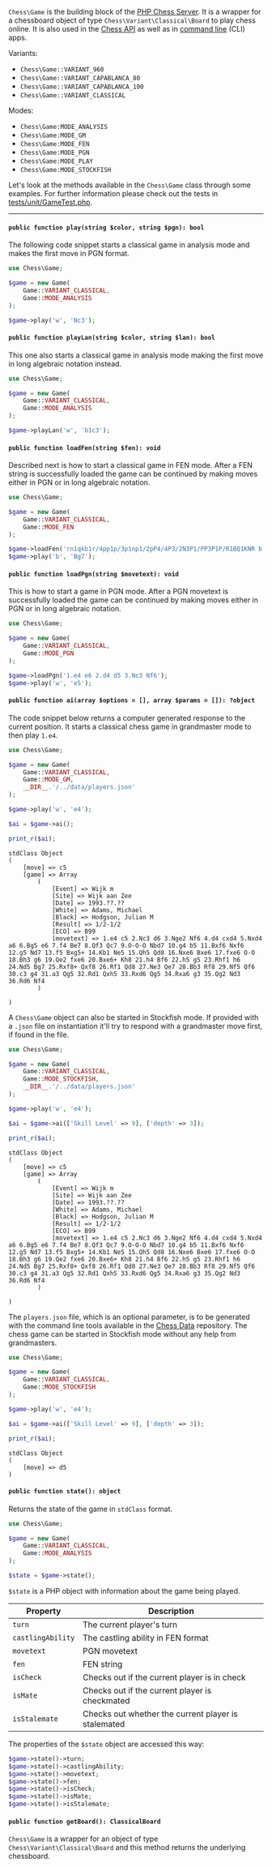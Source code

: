 `Chess\Game` is the building block of the [PHP Chess Server](https://github.com/chesslablab/chess-server). It is a wrapper for a chessboard object of type `Chess\Variant\Classical\Board` to play chess online. It is also used in the [Chess API](https://www.chesslablab.com/documentation/) as well as in [command line](https://php-chess.readthedocs.io/en/latest/cli/) (CLI) apps.

Variants:

- `Chess\Game::VARIANT_960`
- `Chess\Game::VARIANT_CAPABLANCA_80`
- `Chess\Game::VARIANT_CAPABLANCA_100`
- `Chess\Game::VARIANT_CLASSICAL`

Modes:

- `Chess\Game:MODE_ANALYSIS`
- `Chess\Game:MODE_GM`
- `Chess\Game:MODE_FEN`
- `Chess\Game:MODE_PGN`
- `Chess\Game:MODE_PLAY`
- `Chess\Game:MODE_STOCKFISH`

Let's look at the methods available in the `Chess\Game` class through some examples. For further information please check out the tests in [tests/unit/GameTest.php](https://github.com/chesslablab/php-chess/blob/master/tests/unit/GameTest.php).

---

#### `public function play(string $color, string $pgn): bool`

The following code snippet starts a classical game in analysis mode and makes the first move in PGN format.

```php
use Chess\Game;

$game = new Game(
    Game::VARIANT_CLASSICAL,
    Game::MODE_ANALYSIS
);

$game->play('w', 'Nc3');
```

#### `public function playLan(string $color, string $lan): bool`

This one also starts a classical game in analysis mode making the first move in long algebraic notation instead.

```php
use Chess\Game;

$game = new Game(
    Game::VARIANT_CLASSICAL,
    Game::MODE_ANALYSIS
);

$game->playLan('w', 'b1c3');
```

#### `public function loadFen(string $fen): void`

Described next is how to start a classical game in FEN mode. After a FEN string is successfully loaded the game can be continued by making moves either in PGN or in long algebraic notation.

```php
use Chess\Game;

$game = new Game(
    Game::VARIANT_CLASSICAL,
    Game::MODE_FEN
);

$game->loadFen('rn1qkb1r/4pp1p/3p1np1/2pP4/4P3/2N3P1/PP3P1P/R1BQ1KNR b kq - 0 9');
$game->play('b', 'Bg7');
```

#### `public function loadPgn(string $movetext): void`

This is how to start a game in PGN mode. After a PGN movetext is successfully loaded the game can be continued by making moves either in PGN or in long algebraic notation.

```php
use Chess\Game;

$game = new Game(
    Game::VARIANT_CLASSICAL,
    Game::MODE_PGN
);

$game->loadPgn('1.e4 e6 2.d4 d5 3.Nc3 Nf6');
$game->play('w', 'e5');
```

#### `public function ai(array $options = [], array $params = []): ?object`

The code snippet below returns a computer generated response to the current position. It starts a classical chess game in grandmaster mode to then play `1.e4`.

```php
use Chess\Game;

$game = new Game(
    Game::VARIANT_CLASSICAL,
    Game::MODE_GM,
    __DIR__.'/../data/players.json'
);

$game->play('w', 'e4');

$ai = $game->ai();

print_r($ai);
```
```
stdClass Object
(
    [move] => c5
    [game] => Array
        (
            [Event] => Wijk m
            [Site] => Wijk aan Zee
            [Date] => 1993.??.??
            [White] => Adams, Michael
            [Black] => Hodgson, Julian M
            [Result] => 1/2-1/2
            [ECO] => B99
            [movetext] => 1.e4 c5 2.Nc3 d6 3.Nge2 Nf6 4.d4 cxd4 5.Nxd4 a6 6.Bg5 e6 7.f4 Be7 8.Qf3 Qc7 9.O-O-O Nbd7 10.g4 b5 11.Bxf6 Nxf6 12.g5 Nd7 13.f5 Bxg5+ 14.Kb1 Ne5 15.Qh5 Qd8 16.Nxe6 Bxe6 17.fxe6 O-O 18.Bh3 g6 19.Qe2 fxe6 20.Bxe6+ Kh8 21.h4 Bf6 22.h5 g5 23.Rhf1 h6 24.Nd5 Bg7 25.Rxf8+ Qxf8 26.Rf1 Qd8 27.Ne3 Qe7 28.Bb3 Rf8 29.Nf5 Qf6 30.c3 g4 31.a3 Qg5 32.Rd1 Qxh5 33.Rxd6 Qg5 34.Rxa6 g3 35.Qg2 Nd3 36.Rd6 Nf4
        )

)
```

A `Chess\Game` object can also be started in Stockfish mode. If provided with a `.json` file on instantiation it'll try to respond with a grandmaster move first, if found in the file.

```php
use Chess\Game;

$game = new Game(
    Game::VARIANT_CLASSICAL,
    Game::MODE_STOCKFISH,
    __DIR__.'/../data/players.json'
);

$game->play('w', 'e4');

$ai = $game->ai(['Skill Level' => 9], ['depth' => 3]);

print_r($ai);
```
```
stdClass Object
(
    [move] => c5
    [game] => Array
        (
            [Event] => Wijk m
            [Site] => Wijk aan Zee
            [Date] => 1993.??.??
            [White] => Adams, Michael
            [Black] => Hodgson, Julian M
            [Result] => 1/2-1/2
            [ECO] => B99
            [movetext] => 1.e4 c5 2.Nc3 d6 3.Nge2 Nf6 4.d4 cxd4 5.Nxd4 a6 6.Bg5 e6 7.f4 Be7 8.Qf3 Qc7 9.O-O-O Nbd7 10.g4 b5 11.Bxf6 Nxf6 12.g5 Nd7 13.f5 Bxg5+ 14.Kb1 Ne5 15.Qh5 Qd8 16.Nxe6 Bxe6 17.fxe6 O-O 18.Bh3 g6 19.Qe2 fxe6 20.Bxe6+ Kh8 21.h4 Bf6 22.h5 g5 23.Rhf1 h6 24.Nd5 Bg7 25.Rxf8+ Qxf8 26.Rf1 Qd8 27.Ne3 Qe7 28.Bb3 Rf8 29.Nf5 Qf6 30.c3 g4 31.a3 Qg5 32.Rd1 Qxh5 33.Rxd6 Qg5 34.Rxa6 g3 35.Qg2 Nd3 36.Rd6 Nf4
        )

)
```

The `players.json` file, which is an optional parameter, is to be generated with the command line tools available in the [Chess Data](https://github.com/chesslablab/chess-data) repository. The chess game can be started in Stockfish mode without any help from grandmasters.

```php
use Chess\Game;

$game = new Game(
    Game::VARIANT_CLASSICAL,
    Game::MODE_STOCKFISH
);

$game->play('w', 'e4');

$ai = $game->ai(['Skill Level' => 9], ['depth' => 3]);

print_r($ai);
```
```
stdClass Object
(
    [move] => d5
)
```

#### `public function state(): object`

Returns the state of the game in `stdClass` format.

```php
use Chess\Game;

$game = new Game(
    Game::VARIANT_CLASSICAL,
    Game::MODE_ANALYSIS
);

$state = $game->state();
```

`$state` is a PHP object with information about the game being played.

| Property          | Description                                         |
|-------------------|-----------------------------------------------------|
| `turn`            | The current player's turn                           |
| `castlingAbility` | The castling ability in FEN format                  |
| `movetext`        | PGN movetext                                        |
| `fen`             | FEN string                                          |
| `isCheck`         | Checks out if the current player is in check        |
| `isMate`          | Checks out if the current player is checkmated      |
| `isStalemate`     | Checks out whether the current player is stalemated |

The properties of the  `$state` object are accessed this way:

```php
$game->state()->turn;
$game->state()->castlingAbility;
$game->state()->movetext;
$game->state()->fen;
$game->state()->isCheck;
$game->state()->isMate;
$game->state()->isStalemate;
```

#### `public function getBoard(): ClassicalBoard`

`Chess\Game` is a wrapper for an object of type `Chess\Variant\Classical\Board` and this method returns the underlying chessboard.
